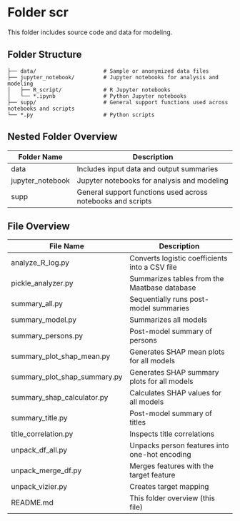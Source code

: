 # Folder scr
This folder includes source code and data for modeling.

## Folder Structure

```plaintext
├── data/                     # Sample or anonymized data files
├── jupyter_notebook/         # Jupyter notebooks for analysis and modeling
│   ├── R_script/             # R Jupyter notebooks
│   └── *.ipynb               # Python Jupyter notebooks
├── supp/                     # General support functions used across notebooks and scripts
└── *.py                      # Python scripts
```

## Nested Folder Overview

| Folder Name | Description |
|---|---|
| data | Includes input data and output summaries |
| jupyter_notebook | Jupyter notebooks for analysis and modeling |
| supp | General support functions used across notebooks and scripts |

## File Overview

| File Name | Description |
|---|---|
| analyze_R_log.py | Converts logistic coefficients into a CSV file |
| pickle_analyzer.py | Summarizes tables from the Maatbase database |
| summary_all.py | Sequentially runs post-model summaries |
| summary_model.py | Summarizes all models |
| summary_persons.py | Post-model summary of persons |
| summary_plot_shap_mean.py | Generates SHAP mean plots for all models |
| summary_plot_shap_summary.py | Generates SHAP summary plots for all models |
| summary_shap_calculator.py | Calculates SHAP values for all models |
| summary_title.py | Post-model summary of titles |
| title_correlation.py | Inspects title correlations |
| unpack_df_all.py | Unpacks person features into one-hot encoding |
| unpack_merge_df.py | Merges features with the target feature |
| unpack_vizier.py | Creates target mapping |
| README.md | This folder overview (this file) |
